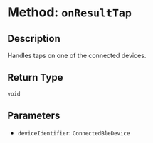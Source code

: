 # Method: `onResultTap`

## Description

Handles taps on one of the connected devices.

## Return Type
`void`

## Parameters

- `deviceIdentifier`: `ConnectedBleDevice`
